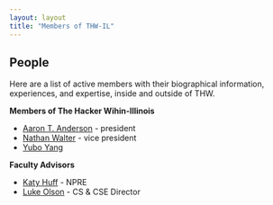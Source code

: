 ```yaml
---
layout: layout
title: "Members of THW-IL"
---
```


<section class="content">

People
================

Here are a list of active members with their biographical information, experiences, and expertise, inside and outside of THW.

**Members of The Hacker Wihin-Illinois**

* [Aaron T. Anderson](http://www.aarontanderson.com/ "Personal Website") - president
* [Nathan Walter](mailto:walter9@illinois.edu "Email Nathan") - vice president
* [Yubo Yang](mailto:yyang173@illinois.edu "Email Yubo")

**Faculty Advisors**

* [Katy Huff](http://katyhuff.github.io/ "Personal Website") - NPRE
* [Luke Olson](http://cs.illinois.edu/directory/profile/lukeo "CS Faculty Profile") - CS & CSE Director
